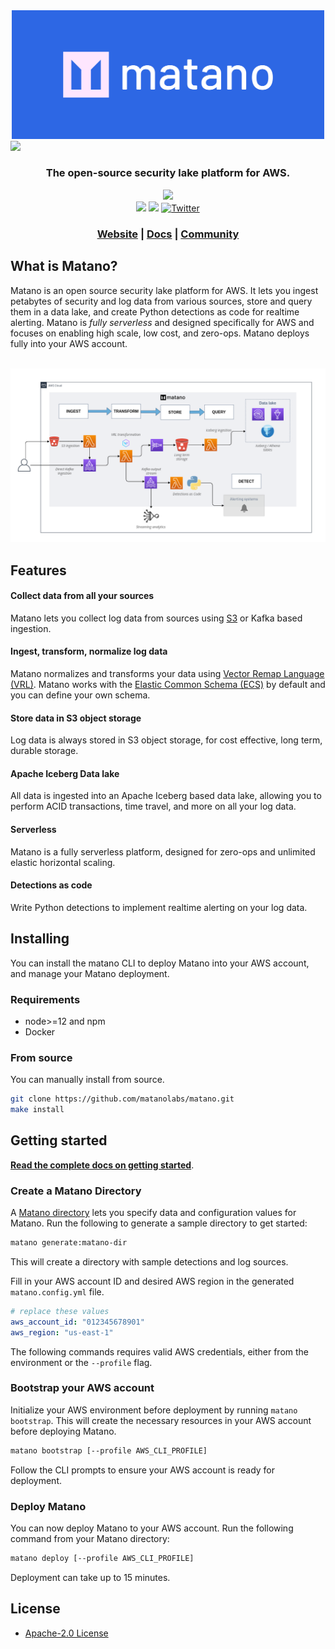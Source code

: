 <div align="center">
  <a href="https://matano.dev"><img src="website/src/assets/cover.png" width="500"></a>
</div>

<!-- <h1 align="center">Matano</h1> -->

<img referrerpolicy="no-referrer-when-downgrade" src="https://static.scarf.sh/a.png?x-pxid=03c989f6-90f5-4982-b002-a48635f10b5d" />

<div align="center">
  <h3>The open-source security lake platform for AWS.</h3>
</div>

<div align="center">
    <a href="#"><img src="https://img.shields.io/badge/Deploys%20to-AWS-%23FF9900.svg?style=for-the-badge&logo=amazon-aws&logoColor=white&labelColor=232F3E"/></a>
    <br>
    <a href="/LICENSE" target="_blank"><img src="https://img.shields.io/github/license/matanolabs/matano?style=flat"/></a>
    <!-- <img src="https://img.shields.io/github/v/release/matanolabs/matano?style=flat-square"/> -->
    <a href="https://discord.gg/YSYfHMbfZQ" target="_blank"><img src="https://img.shields.io/discord/996484553290022973?logo=discord&style=flat-square"/></a>
    <a href="http://twitter.com/intent/tweet?url=https%3A%2F%2Fgithub.com%2Fmatanolabs%2Fmatano" target="_blank"><img src="https://img.shields.io/twitter/url?style=social&url=https%3A%2F%2Fgithub.com%2Fmatanolabs%2Fmatano" alt="Twitter"/></a>
</div>

<div align="center">
    <h3 align="center">
        <a href="https://www.matano.dev">Website</a>
        <span> | </span>
        <a href="https://matano.dev/docs">Docs</a>
        <span> | </span>
        <a href="https://discord.gg/YSYfHMbfZQ">Community</a>
    </h3>
</div>

## What is Matano?

Matano is an open source security lake platform for AWS. It lets you ingest petabytes of security and log data from various sources, store and query them in a data lake, and create Python detections as code for realtime alerting. Matano is *fully serverless* and designed specifically for AWS and focuses on enabling high scale, low cost, and zero-ops. Matano deploys fully into your AWS account.

<div align="center">
  <br>
  <img src="website/src/assets/diagram.png" width="1000">
</div>

## Features

#### Collect data from all your sources
Matano lets you collect log data from sources using [S3](#) or Kafka based ingestion.

#### Ingest, transform, normalize log data
Matano normalizes and transforms your data using [Vector Remap Language (VRL)](https://vector.dev/docs/reference/vrl/). Matano works with the [Elastic Common Schema (ECS)](https://www.elastic.co/guide/en/ecs/current/index.html) by default and you can define your own schema. 

#### Store data in S3 object storage
Log data is always stored in S3 object storage, for cost effective, long term, durable storage.

#### Apache Iceberg Data lake
All data is ingested into an Apache Iceberg based data lake, allowing you to perform ACID transactions, time travel, and more on all your log data.

#### Serverless
Matano is a fully serverless platform, designed for zero-ops and unlimited elastic horizontal scaling.

#### Detections as code
Write Python detections to implement realtime alerting on your log data.

## Installing

You can install the matano CLI to deploy Matano into your AWS account, and manage your Matano deployment.

### Requirements

- node>=12 and npm
- Docker

<!-- ### Installation script

```bash
curl -sS https://raw.githubusercontent.com/matanolabs/matano/main/install.sh | bash
```

Matano will be installed by default in `"$HOME/.matano"`. You can configure this using the `--install-dir` option. -->

### From source

You can manually install from source.

```bash
git clone https://github.com/matanolabs/matano.git
make install
```

## Getting started
[**Read the complete docs on getting started**](https://matano.dev/docs/getting-started).

### Create a Matano Directory

A [Matano directory](https://matano.dev/docs/matano-directory) lets you specify data and configuration values for Matano. Run the following to generate a sample directory to get started:

```bash
matano generate:matano-dir
```

This will create a directory with sample detections and log sources.

Fill in your AWS account ID and desired AWS region in the generated `matano.config.yml` file.

```yml
# replace these values
aws_account_id: "012345678901"
aws_region: "us-east-1"
```

The following commands requires valid AWS credentials, either from the environment or the `--profile` flag.

### Bootstrap your AWS account

Initialize your AWS environment before deployment by running `matano bootstrap`. This will create the necessary resources in your AWS account before deploying Matano.

```bash
matano bootstrap [--profile AWS_CLI_PROFILE]
```

Follow the CLI prompts to ensure your AWS account is ready for deployment.

### Deploy Matano

You can now deploy Matano to your AWS account. Run the following command from your Matano directory:

```bash
matano deploy [--profile AWS_CLI_PROFILE]
```

Deployment can take up to 15 minutes.

## License

* [Apache-2.0 License](LICENSE)
